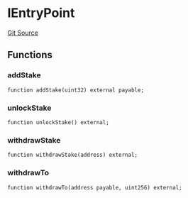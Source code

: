 # IEntryPoint
[Git Source](https://github.com/NaniDAO/accounts/blob/f3bc2185db28d87882552dfc1387b652c8de72eb/src/paymasters/NEETH.sol)


## Functions
### addStake


```solidity
function addStake(uint32) external payable;
```

### unlockStake


```solidity
function unlockStake() external;
```

### withdrawStake


```solidity
function withdrawStake(address) external;
```

### withdrawTo


```solidity
function withdrawTo(address payable, uint256) external;
```

